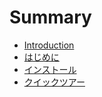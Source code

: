 # Summary

* [Introduction](README.md)
* [はじめに](ja/00_intro.md)
* [インストール](ja/01_install.md)
* [クイックツアー](ja/02_quicktour.md)

